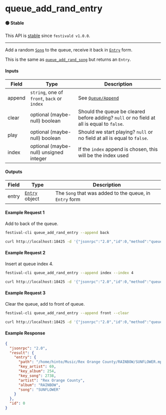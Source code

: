 # queue_add_rand_entry

#### 🟢 Stable
This API is [stable](../../api-stability/marker.md) since `festivald v1.0.0`.

---

Add a random [`Song`](../../common-objects/song.md) to the queue, receive it back in [`Entry`](../../common-objects/entry.md) form.

This is the same as [`queue_add_rand_song`](../queue/queue_add_rand_song.md) but returns an `Entry`.

#### Inputs

| Field  | Type                                        | Description |
|--------|---------------------------------------------|-------------|
| append | `string`, one of `front`, `back` or `index` | See [`Queue/Append`](../queue/queue.md#append)
| clear  | optional (maybe-null) boolean               | Should the queue be cleared before adding? `null` or no field at all is equal to `false`.
| play   | optional (maybe-null) boolean               | Should we start playing? `null` or no field at all is equal to `false`.
| index  | optional (maybe-null) unsigned integer      | If the `index` append is chosen, this will be the index used

#### Outputs
| Field | Type                                       | Description |
|-------|--------------------------------------------|-------------|
| entry | [`Entry`](../../common-objects/entry.md) object | The `Song` that was added to the queue, in `Entry` form

#### Example Request 1
Add to back of the queue.
```bash
festival-cli queue_add_rand_entry --append back
```
```bash
curl http://localhost:18425 -d '{"jsonrpc":"2.0","id":0,"method":"queue_add_rand_entry","params":{"append":"back"}}'
```

#### Example Request 2
Insert at queue index 4.
```bash
festival-cli queue_add_rand_entry --append index --index 4
```
```bash
curl http://localhost:18425 -d '{"jsonrpc":"2.0","id":0,"method":"queue_add_rand_entry","params":{"append":"index","index":4}}'
```

#### Example Request 3
Clear the queue, add to front of queue.
```bash
festival-cli queue_add_rand_entry --append front --clear
```
```bash
curl http://localhost:18425 -d '{"jsonrpc":"2.0","id":0,"method":"queue_add_rand_entry","params":{"append":"front","clear":true}}'
```

#### Example Response
```json
{
  "jsonrpc": "2.0",
  "result": {
    "entry": {
      "path": "/home/hinto/Music/Rex Orange County/RAINBOW/SUNFLOWER.mp3",
      "key_artist": 69,
      "key_album": 254,
      "key_song": 2738,
      "artist": "Rex Orange County",
      "album": "RAINBOW",
      "song": "SUNFLOWER"
    }
  },
  "id": 0
}
```
